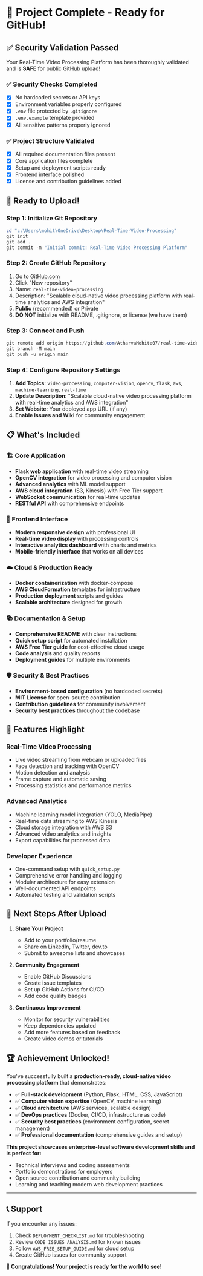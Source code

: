 # 🎉 Project Complete - Ready for GitHub!

## ✅ Security Validation Passed

Your Real-Time Video Processing Platform has been thoroughly validated and is **SAFE** for public GitHub upload!

### ✅ Security Checks Completed
- [x] No hardcoded secrets or API keys
- [x] Environment variables properly configured
- [x] `.env` file protected by `.gitignore`
- [x] `.env.example` template provided
- [x] All sensitive patterns properly ignored

### ✅ Project Structure Validated
- [x] All required documentation files present
- [x] Core application files complete
- [x] Setup and deployment scripts ready
- [x] Frontend interface polished
- [x] License and contribution guidelines added

## 🚀 Ready to Upload!

### Step 1: Initialize Git Repository
```powershell
cd "c:\Users\mohit\OneDrive\Desktop\Real-Time-Video-Processing"
git init
git add .
git commit -m "Initial commit: Real-Time Video Processing Platform"
```

### Step 2: Create GitHub Repository
1. Go to [GitHub.com](https://github.com)
2. Click "New repository"
3. Name: `real-time-video-processing`
4. Description: "Scalable cloud-native video processing platform with real-time analytics and AWS integration"
5. **Public** (recommended) or Private
6. **DO NOT** initialize with README, .gitignore, or license (we have them)

### Step 3: Connect and Push
```powershell
git remote add origin https://github.com/AtharvaMohite07/real-time-video-processing.git
git branch -M main
git push -u origin main
```

### Step 4: Configure Repository Settings
1. **Add Topics**: `video-processing`, `computer-vision`, `opencv`, `flask`, `aws`, `machine-learning`, `real-time`
2. **Update Description**: "Scalable cloud-native video processing platform with real-time analytics and AWS integration"
3. **Set Website**: Your deployed app URL (if any)
4. **Enable Issues and Wiki** for community engagement

## 📋 What's Included

### 🏗️ Core Application
- **Flask web application** with real-time video streaming
- **OpenCV integration** for video processing and computer vision
- **Advanced analytics** with ML model support
- **AWS cloud integration** (S3, Kinesis) with Free Tier support
- **WebSocket communication** for real-time updates
- **RESTful API** with comprehensive endpoints

### 🎨 Frontend Interface
- **Modern responsive design** with professional UI
- **Real-time video display** with processing controls
- **Interactive analytics dashboard** with charts and metrics
- **Mobile-friendly interface** that works on all devices

### ☁️ Cloud & Production Ready
- **Docker containerization** with docker-compose
- **AWS CloudFormation** templates for infrastructure
- **Production deployment** scripts and guides
- **Scalable architecture** designed for growth

### 📚 Documentation & Setup
- **Comprehensive README** with clear instructions
- **Quick setup script** for automated installation
- **AWS Free Tier guide** for cost-effective cloud usage
- **Code analysis** and quality reports
- **Deployment guides** for multiple environments

### 🛡️ Security & Best Practices
- **Environment-based configuration** (no hardcoded secrets)
- **MIT License** for open-source contribution
- **Contribution guidelines** for community involvement
- **Security best practices** throughout the codebase

## 🌟 Features Highlight

### Real-Time Video Processing
- Live video streaming from webcam or uploaded files
- Face detection and tracking with OpenCV
- Motion detection and analysis
- Frame capture and automatic saving
- Processing statistics and performance metrics

### Advanced Analytics
- Machine learning model integration (YOLO, MediaPipe)
- Real-time data streaming to AWS Kinesis
- Cloud storage integration with AWS S3
- Advanced video analytics and insights
- Export capabilities for processed data

### Developer Experience
- One-command setup with `quick_setup.py`
- Comprehensive error handling and logging
- Modular architecture for easy extension
- Well-documented API endpoints
- Automated testing and validation scripts

## 🎯 Next Steps After Upload

1. **Share Your Project**
   - Add to your portfolio/resume
   - Share on LinkedIn, Twitter, dev.to
   - Submit to awesome lists and showcases

2. **Community Engagement**
   - Enable GitHub Discussions
   - Create issue templates
   - Set up GitHub Actions for CI/CD
   - Add code quality badges

3. **Continuous Improvement**
   - Monitor for security vulnerabilities
   - Keep dependencies updated
   - Add more features based on feedback
   - Create video demos or tutorials

## 🏆 Achievement Unlocked!

You've successfully built a **production-ready, cloud-native video processing platform** that demonstrates:

- ✅ **Full-stack development** (Python, Flask, HTML, CSS, JavaScript)
- ✅ **Computer vision expertise** (OpenCV, machine learning)
- ✅ **Cloud architecture** (AWS services, scalable design)
- ✅ **DevOps practices** (Docker, CI/CD, infrastructure as code)
- ✅ **Security best practices** (environment configuration, secret management)
- ✅ **Professional documentation** (comprehensive guides and setup)

**This project showcases enterprise-level software development skills and is perfect for:**
- Technical interviews and coding assessments
- Portfolio demonstrations for employers
- Open source contribution and community building
- Learning and teaching modern web development practices

---

## 📞 Support

If you encounter any issues:
1. Check `DEPLOYMENT_CHECKLIST.md` for troubleshooting
2. Review `CODE_ISSUES_ANALYSIS.md` for known issues
3. Follow `AWS_FREE_SETUP_GUIDE.md` for cloud setup
4. Create GitHub issues for community support

**🎉 Congratulations! Your project is ready for the world to see!**
